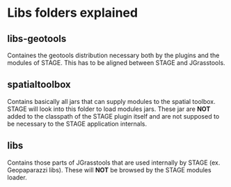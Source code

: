 Libs folders explained
======================

libs-geotools
---------------

Containes the geotools distribution necessary both by the plugins and the modules of STAGE.
This has to be aligned between STAGE and JGrasstools.

spatialtoolbox
------------------

Contains basically all jars that can supply modules to the spatial toolbox.
STAGE will look into this folder to load modules jars. These jar are **NOT** added to the classpath of the STAGE plugin itself and are not supposed to be necessary to the STAGE application internals.

libs
----------

Contains those parts of JGrasstools that are used internally by STAGE (ex. Geopaparazzi libs).
These will **NOT** be browsed by the STAGE modules loader.


